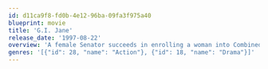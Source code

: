 ```yaml
---
id: d11ca9f8-fd0b-4e12-96ba-09fa3f975a40
blueprint: movie
title: 'G.I. Jane'
release_date: '1997-08-22'
overview: 'A female Senator succeeds in enrolling a woman into Combined Reconnaissance Team training where everyone expects her to fail.'
genres: '[{"id": 28, "name": "Action"}, {"id": 18, "name": "Drama"}]'
---
```

